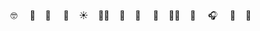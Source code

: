 




<!DOCTYPE html>
<html lang="en">
<head>


</head>
<body>
    <div style="align-items:center">
  <br><br>

🤓 &nbsp; &nbsp;   🧜‍&nbsp; &nbsp;  🦔 &nbsp; &nbsp;  🍌&nbsp; &nbsp;    ☀️&nbsp; &nbsp;    🚴🏻‍&nbsp; &nbsp;   🐳&nbsp; &nbsp;   🖤 &nbsp; &nbsp;   🌿&nbsp; &nbsp;    🤷🏻‍&nbsp; &nbsp;   🍉 &nbsp; &nbsp;   🎧 &nbsp; &nbsp;  🐣&nbsp; &nbsp;    🌊    
<br><br>
</div>
    <i class="devicon-html5-plain"></i>

</body>
</html>
